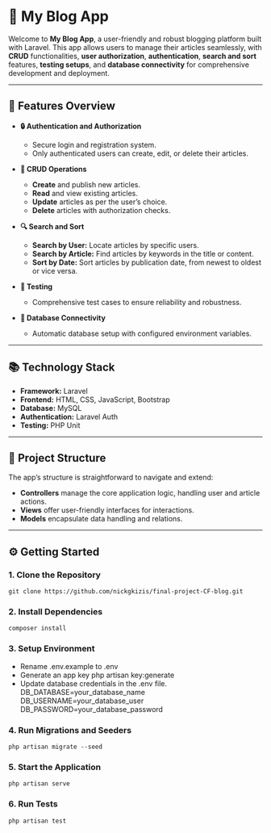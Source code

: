 # 📓 **My Blog App**

Welcome to **My Blog App**, a user-friendly and robust blogging platform built with Laravel. This app allows users to manage their articles seamlessly, with **CRUD** functionalities, **user authorization**, **authentication**, **search and sort** features, **testing setups**, and **database connectivity** for comprehensive development and deployment.

---

## 🚀 **Features Overview**

- **🔒 Authentication and Authorization**
  - Secure login and registration system.
  - Only authenticated users can create, edit, or delete their articles.

- **📝 CRUD Operations**
  - **Create** and publish new articles.
  - **Read** and view existing articles.
  - **Update** articles as per the user’s choice.
  - **Delete** articles with authorization checks.

- **🔍 Search and Sort**
  - **Search by User:** Locate articles by specific users.
  - **Search by Article:** Find articles by keywords in the title or content.
  - **Sort by Date:** Sort articles by publication date, from newest to oldest or vice versa.

- **🧪 Testing**
  - Comprehensive test cases to ensure reliability and robustness.

- **🔗 Database Connectivity**
  - Automatic database setup with configured environment variables.

---

## 📚 **Technology Stack**
- **Framework:** Laravel
- **Frontend:** HTML, CSS, JavaScript, Bootstrap
- **Database:** MySQL
- **Authentication:** Laravel Auth
- **Testing:** PHP Unit

---

## 📂 **Project Structure**

The app’s structure is straightforward to navigate and extend:

- **Controllers** manage the core application logic, handling user and article actions.
- **Views** offer user-friendly interfaces for interactions.
- **Models** encapsulate data handling and relations.

---

## ⚙️ **Getting Started**

### 1. **Clone the Repository**
    git clone https://github.com/nickgkizis/final-project-CF-blog.git
### 2. **Install Dependencies**
    composer install
### 3. **Setup Environment**
  - Rename .env.example to .env 
  - Generate an app key
    php artisan key:generate
  - Update database credentials in the .env file.
    DB_DATABASE=your_database_name
    DB_USERNAME=your_database_user
    DB_PASSWORD=your_database_password
### 4. **Run Migrations and Seeders**
    php artisan migrate --seed
### 5. **Start the Application**
    php artisan serve
### 6. **Run Tests**
    php artisan test
